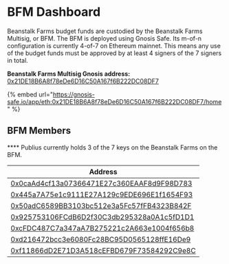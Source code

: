 # BFM Dashboard

Beanstalk Farms budget funds are custodied by the Beanstalk Farms Multisig, or BFM. The BFM is deployed using Gnosis Safe. Its m-of-n configuration is currently 4-of-7 on Ethereum mainnet. This means any use of the budget funds must be approved by at least 4 signers of the 7 signers in total.&#x20;

**Beanstalk Farms Multisig Gnosis address:** [0x21DE18B6A8f78eDe6D16C50A167f6B222DC08DF7](https://etherscan.io/address/0x21DE18B6A8f78eDe6D16C50A167f6B222DC08DF7)

{% embed url="https://gnosis-safe.io/app/eth:0x21DE18B6A8f78eDe6D16C50A167f6B222DC08DF7/home" %}

## **BFM Members**

&#x20;**** Publius currently holds 3 of the 7 keys on the Beanstalk Farms on the BFM.

| Address                                                                                                               |
| --------------------------------------------------------------------------------------------------------------------- |
| [0x0caAd4cf13a07366471E27c360EAAF8d9F98D783](https://etherscan.io/address/0x0caAd4cf13a07366471E27c360EAAF8d9F98D783) |
| [0x445a7A75e1c9111E27A129c9EDE696E1f1654F93](https://etherscan.io/address/0x445a7A75e1c9111E27A129c9EDE696E1f1654F93) |
| [0x50adC6589BB3103bc512e3a5Fc57fFB4323B842F](https://etherscan.io/address/0x50adC6589BB3103bc512e3a5Fc57fFB4323B842F) |
| [0x925753106FCdB6D2f30C3db295328a0A1c5fD1D1](https://etherscan.io/address/0x925753106FCdB6D2f30C3db295328a0A1c5fD1D1) |
| [0xcFDC487C7a347aA7B275221c2A663e1004f656b8](https://etherscan.io/address/0xcFDC487C7a347aA7B275221c2A663e1004f656b8) |
| [0xd216472bcc3e6080Fc28BC95D0565128ffE16De9](https://etherscan.io/address/0xd216472bcc3e6080Fc28BC95D0565128ffE16De9) |
| [0xf11866dD2E71D3A518cEFBD679F73584292C9e8C](https://etherscan.io/address/0xf11866dD2E71D3A518cEFBD679F73584292C9e8C) |
